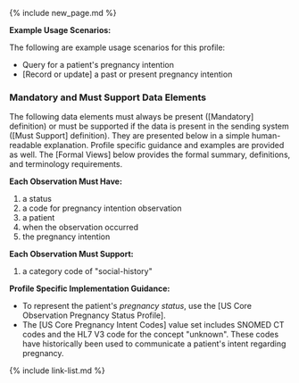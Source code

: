 {% include new_page.md %}

**Example Usage Scenarios:**

The following are example usage scenarios for this profile:

- Query for a patient's pregnancy intention
- [Record or update] a past or present pregnancy intention

### Mandatory and Must Support Data Elements

The following data elements must always be present ([Mandatory] definition) or must be supported if the data is present in the sending system ([Must Support] definition). They are presented below in a simple human-readable explanation. Profile specific guidance and examples are provided as well. The [Formal Views] below provides the formal summary, definitions, and terminology requirements.

**Each Observation Must Have:**

1. a status
2. a code for pregnancy intention observation
3. a patient
4. when the observation occurred
5. the pregnancy intention

**Each Observation Must Support:**

1. a category code of "social-history"


**Profile Specific Implementation Guidance:**

- To represent the patient's *pregnancy status*, use the [US Core Observation Pregnancy Status Profile].
- The [US Core Pregnancy Intent Codes] value set includes SNOMED CT codes and the HL7 V3 code for the concept "unknown". These codes have historically been used to communicate a patient's intent regarding pregnancy.

{% include link-list.md %}
